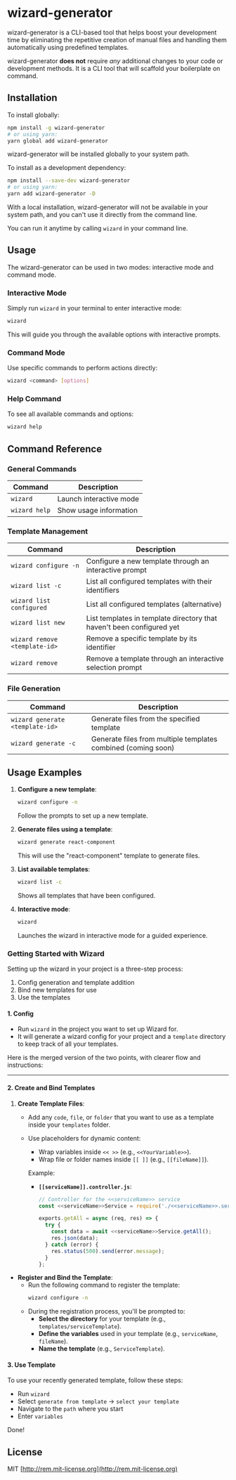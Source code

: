 # wizard-generator

wizard-generator is a CLI-based tool that helps boost your development time by eliminating the repetitive creation of manual files and handling them automatically using predefined templates.

wizard-generator **does not** require _any_ additional changes to your code or development methods. It is a CLI tool that will scaffold your boilerplate on command.

## Installation

To install globally:

```bash
npm install -g wizard-generator
# or using yarn:
yarn global add wizard-generator
```

wizard-generator will be installed globally to your system path.

To install as a development dependency:

```bash
npm install --save-dev wizard-generator
# or using yarn:
yarn add wizard-generator -D
```

With a local installation, wizard-generator will not be available in your system path, and you can't use it directly from the command line.

You can run it anytime by calling `wizard` in your command line.

## Usage

The wizard-generator can be used in two modes: interactive mode and command mode.

### Interactive Mode

Simply run `wizard` in your terminal to enter interactive mode:

```bash
wizard
```

This will guide you through the available options with interactive prompts.

### Command Mode

Use specific commands to perform actions directly:

```bash
wizard <command> [options]
```

### Help Command

To see all available commands and options:

```bash
wizard help
```

## Command Reference

### General Commands

| Command | Description |
|---------|-------------|
| `wizard` | Launch interactive mode |
| `wizard help` | Show usage information |

### Template Management

| Command | Description |
|---------|-------------|
| `wizard configure -n` | Configure a new template through an interactive prompt |
| `wizard list -c` | List all configured templates with their identifiers |
| `wizard list configured` | List all configured templates (alternative) |
| `wizard list new` | List templates in template directory that haven't been configured yet |
| `wizard remove <template-id>` | Remove a specific template by its identifier |
| `wizard remove` | Remove a template through an interactive selection prompt |

### File Generation

| Command | Description |
|---------|-------------|
| `wizard generate <template-id>` | Generate files from the specified template |
| `wizard generate -c` | Generate files from multiple templates combined (coming soon) |

## Usage Examples

1. **Configure a new template**:
   ```bash
   wizard configure -n
   ```
   Follow the prompts to set up a new template.

2. **Generate files using a template**:
   ```bash
   wizard generate react-component
   ```
   This will use the "react-component" template to generate files.

3. **List available templates**:
   ```bash
   wizard list -c
   ```
   Shows all templates that have been configured.

4. **Interactive mode**:
   ```bash
   wizard
   ```
   Launches the wizard in interactive mode for a guided experience.

### Getting Started with Wizard

Setting up the wizard in your project is a three-step process:

1. Config generation and template addition
2. Bind new templates for use
3. Use the templates

#### 1. Config

-   Run `wizard` in the project you want to set up Wizard for.
-   It will generate a wizard config for your project and a `template` directory to keep track of all your templates.

Here is the merged version of the two points, with clearer flow and instructions:

---

#### 2. Create and Bind Templates

1. **Create Template Files**:

    - Add any `code`, `file`, or `folder` that you want to use as a template inside your `templates` folder.
    - Use placeholders for dynamic content:

        - Wrap variables inside `<< >>` (e.g., `<<YourVariable>>`).
        - Wrap file or folder names inside `[[ ]]` (e.g., `[[fileName]]`).

        Example:

        - **`[[serviceName]].controller.js`**:

            ```javascript
            // Controller for the <<serviceName>> service
            const <<serviceName>>Service = require('./<<serviceName>>.service');

            exports.getAll = async (req, res) => {
              try {
                const data = await <<serviceName>>Service.getAll();
                res.json(data);
              } catch (error) {
                res.status(500).send(error.message);
              }
            };
            ```

-   **Register and Bind the Template**:
    -   Run the following command to register the template:
        ```bash
        wizard configure -n
        ```
    -   During the registration process, you'll be prompted to:
        -   **Select the directory** for your template (e.g., `templates/serviceTemplate`).
        -   **Define the variables** used in your template (e.g., `serviceName`, `fileName`).
        -   **Name the template** (e.g., `ServiceTemplate`).

#### 3. Use Template

To use your recently generated template, follow these steps:

-   Run `wizard`
-   Select `generate from template` -> `select your template`
-   Navigate to the `path` where you start
-   Enter `variables`

Done!

## License

MIT [http://rem.mit-license.org](http://rem.mit-license.org)
